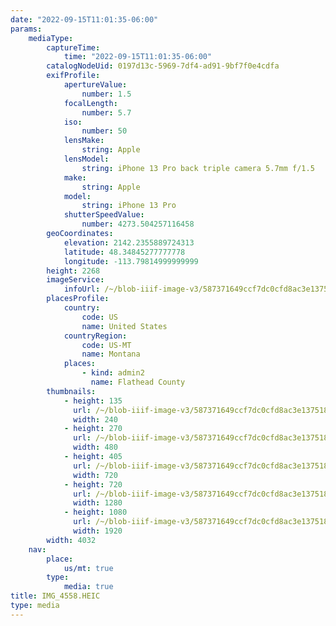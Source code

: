 ```yaml
---
date: "2022-09-15T11:01:35-06:00"
params:
    mediaType:
        captureTime:
            time: "2022-09-15T11:01:35-06:00"
        catalogNodeUid: 0197d13c-5969-7df4-ad91-9bf7f0e4cdfa
        exifProfile:
            apertureValue:
                number: 1.5
            focalLength:
                number: 5.7
            iso:
                number: 50
            lensMake:
                string: Apple
            lensModel:
                string: iPhone 13 Pro back triple camera 5.7mm f/1.5
            make:
                string: Apple
            model:
                string: iPhone 13 Pro
            shutterSpeedValue:
                number: 4273.504257116458
        geoCoordinates:
            elevation: 2142.2355889724313
            latitude: 48.34845277777778
            longitude: -113.79814999999999
        height: 2268
        imageService:
            infoUrl: /~/blob-iiif-image-v3/587371649ccf7dc0cfd8ac3e137518cf2576254c6ae12c6ee267bde0b18bfb82/info.json
        placesProfile:
            country:
                code: US
                name: United States
            countryRegion:
                code: US-MT
                name: Montana
            places:
                - kind: admin2
                  name: Flathead County
        thumbnails:
            - height: 135
              url: /~/blob-iiif-image-v3/587371649ccf7dc0cfd8ac3e137518cf2576254c6ae12c6ee267bde0b18bfb82/full/240%2C135/0/default.jpg
              width: 240
            - height: 270
              url: /~/blob-iiif-image-v3/587371649ccf7dc0cfd8ac3e137518cf2576254c6ae12c6ee267bde0b18bfb82/full/480%2C270/0/default.jpg
              width: 480
            - height: 405
              url: /~/blob-iiif-image-v3/587371649ccf7dc0cfd8ac3e137518cf2576254c6ae12c6ee267bde0b18bfb82/full/720%2C405/0/default.jpg
              width: 720
            - height: 720
              url: /~/blob-iiif-image-v3/587371649ccf7dc0cfd8ac3e137518cf2576254c6ae12c6ee267bde0b18bfb82/full/1280%2C720/0/default.jpg
              width: 1280
            - height: 1080
              url: /~/blob-iiif-image-v3/587371649ccf7dc0cfd8ac3e137518cf2576254c6ae12c6ee267bde0b18bfb82/full/1920%2C1080/0/default.jpg
              width: 1920
        width: 4032
    nav:
        place:
            us/mt: true
        type:
            media: true
title: IMG_4558.HEIC
type: media
---
```

